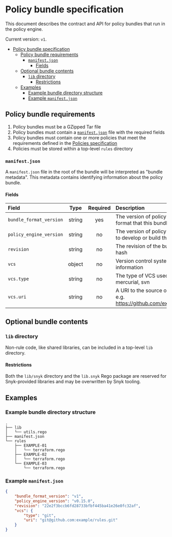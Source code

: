 # Policy bundle specification

This document describes the contract and API for policy bundles that run in the policy engine.

Current version: `v1`.

- [Policy bundle specification](#policy-bundle-specification)
  - [Policy bundle requirements](#policy-bundle-requirements)
    - [`manifest.json`](#manifestjson)
      - [Fields](#fields)
  - [Optional bundle contents](#optional-bundle-contents)
    - [`lib` directory](#lib-directory)
      - [Restrictions](#restrictions)
  - [Examples](#examples)
    - [Example bundle directory structure](#example-bundle-directory-structure)
    - [Example `manifest.json`](#example-manifestjson)

## Policy bundle requirements

1. Policy bundles must be a GZipped Tar file
2. Policy bundles must contain a [`manifest.json`](#manifestjson) file with the required fields
3. Policy bundles must contain one or more policies that meet the requirements defined in the
   [Policies specification](policy_spec.md)
4. Policies must be stored within a top-level `rules` directory

### `manifest.json`

A `manifest.json` file in the root of the bundle will be interpreted as "bundle metadata". This
metadata contains identifying information about the policy bundle.

#### Fields

| Field                   |  Type  | Required | Description                                                                  |
| :---------------------- | :----: | :------: | :--------------------------------------------------------------------------- |
| `bundle_format_version` | string |   yes    | The version of policy engine bundle format that this bundle conforms to      |
| `policy_engine_version` | string |    no    | The version of policy engine used to develop or build this bundle            |
| `revision`              | string |    no    | The revision of the bundle, e.g. a Git hash                                  |
| `vcs`                   | object |    no    | Version control system (VCS) information                                     |
| `vcs.type`              | string |    no    | The type of VCS used, e.g. git, mercurial, svn                               |
| `vcs.uri`               | string |    no    | A URI to the source of this bundle, e.g. https://github.com/example/policies |

## Optional bundle contents

### `lib` directory

Non-rule code, like shared libraries, can be included in a top-level `lib` directory.

#### Restrictions

Both the `lib/snyk` directory and the `lib.snyk` Rego package are reserved for Snyk-provided
libraries and may be overwritten by Snyk tooling.

## Examples

### Example bundle directory structure

```
.
├── lib
│   └── utils.rego
├── manifest.json
└── rules
    ├── EXAMPLE-01
    │   └── terraform.rego
    ├── EXAMPLE-02
    │   └── terraform.rego
    └── EXAMPLE-03
        └── terraform.rego
```

### Example `manifest.json`

```json
{
    "bundle_format_version": "v1",
    "policy_engine_version": "v0.15.0",
    "revision": "22e2f3bccb6fd28733bfbf445ba41e26e0fc32af",
    "vcs": {
        "type": "git",
        "uri": "git@github.com:example/rules.git"
    }
}
```
